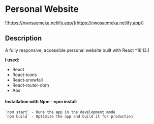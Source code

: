 # Personal Website

![https://nwosaemeka.netlify.app/](https://nwosaemeka.netlify.app/)

## Description

A fully responsive, accessible personal website built with React ^16.13.1

**I used:**

- React
- React-icons
- React-snowfall
- React-router-dom
- Aos

#### Installation with Npm - npm install

```
`npm start` - Runs the app in the development mode
`npm build` - Optimize the app and build it for production

```
